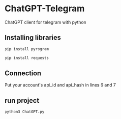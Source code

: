 
# ChatGPT-Telegram
ChatGPT client for telegram with python

## Installing libraries
```bash
pip install pyrogram
```
```bash
pip install requests
```

## Connection
Put your account's api_id and api_hash in lines 6 and 7

## run project
```bash
python3 ChatGPT.py
```
